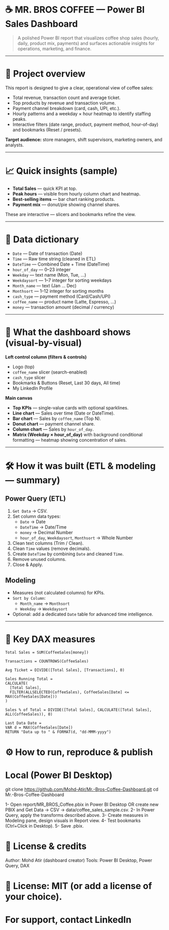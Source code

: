 # ☕ MR. BROS COFFEE — Power BI Sales Dashboard

> A polished Power BI report that visualizes coffee shop sales (hourly, daily, product mix, payments) and surfaces actionable insights for operations, marketing, and finance.

---

# 🔎 Project overview
This report is designed to give a clear, operational view of coffee sales:
- Total revenue, transaction count and average ticket.
- Top products by revenue and transaction volume.
- Payment channel breakdown (card, cash, UPI, etc.).
- Hourly patterns and a weekday × hour heatmap to identify staffing peaks.
- Interactive filters (date range, product, payment method, hour-of-day) and bookmarks (Reset / presets).

**Target audience:** store managers, shift supervisors, marketing owners, and analysts.

---

# 📈 Quick insights (sample)
- **Total Sales** — quick KPI at top.  
- **Peak hours** — visible from hourly column chart and heatmap.  
- **Best-selling items** — bar chart ranking products.  
- **Payment mix** — donut/pie showing channel shares.  

These are interactive — slicers and bookmarks refine the view.

---

# 🧾 Data dictionary

- `Date` — Date of transaction (Date)  
- `Time` — Raw time string (cleaned in ETL)  
- `DateTime` — Combined Date + Time (DateTime)  
- `hour_of_day` — 0–23 integer  
- `Weekday` — text name (Mon, Tue, …)  
- `Weekdaysort` — 1–7 integer for sorting weekdays  
- `Month_name` — text (Jan … Dec)  
- `Monthsort` — 1–12 integer for sorting months  
- `cash_type` — payment method (Card/Cash/UPI)  
- `coffee_name` — product name (Latte, Espresso, …)  
- `money` — transaction amount (decimal / currency)

---

# 🧭 What the dashboard shows (visual-by-visual)

**Left control column (filters & controls)**  
- Logo (top)  
- `coffee_name` slicer (search-enabled)  
- `cash_type` slicer  
- Bookmarks & Buttons (Reset, Last 30 days, All time)
- My LinkedIn Profile

**Main canvas**  
- **Top KPIs** — single-value cards with optional sparklines.  
- **Line chart** — Sales over time (Date or DateTime).  
- **Bar chart** — Sales by `coffee_name` (Top N).  
- **Donut chart** — payment channel share.  
- **Column chart** — Sales by `hour_of_day`.  
- **Matrix (Weekday × hour_of_day)** with background conditional formatting — heatmap showing concentration of sales.  

---

# 🛠 How it was built (ETL & modeling — summary)

## Power Query (ETL)
1. `Get Data` → CSV.  
2. Set column data types:
   - `Date` → Date  
   - `DateTime` → Date/Time  
   - `money` → Decimal Number  
   - `hour_of_day`, `Weekdaysort`, `Monthsort` → Whole Number  
3. Clean text columns (Trim / Clean).  
4. Clean `Time` values (remove decimals).  
5. Create `DateTime` by combining `Date` and cleaned `Time`.  
6. Remove unused columns.  
7. Close & Apply.

## Modeling
- Measures (not calculated columns) for KPIs.  
- `Sort by Column`:  
  - `Month_name` → `Monthsort`  
  - `Weekday` → `Weekdaysort`  
- Optional: add a dedicated `Date` table for advanced time intelligence.

---

# 🧮 Key DAX measures
```dax
Total Sales = SUM(CoffeeSales[money])

Transactions = COUNTROWS(CoffeeSales)

Avg Ticket = DIVIDE([Total Sales], [Transactions], 0)

Sales Running Total =
CALCULATE(
  [Total Sales],
  FILTER(ALLSELECTED(CoffeeSales), CoffeeSales[Date] <= MAX(CoffeeSales[Date]))
)

Sales % of Total = DIVIDE([Total Sales], CALCULATE([Total Sales], ALL(CoffeeSales)), 0)

Last Data Date =
VAR d = MAX(CoffeeSales[Date])
RETURN "Data up to " & FORMAT(d, "dd-MMM-yyyy")
```
# ⚙️ How to run, reproduce & publish
# Local (Power BI Desktop)

git clone https://github.com/Mohd-Atir/Mr.-Bros-Coffee-Dashboard.git
cd Mr.-Bros-Coffee-Dashboard

1- Open report/MR_BROS_Coffee.pbix in Power BI Desktop OR create new PBIX and Get Data -> CSV → data/coffee_sales_sample.csv.
2- In Power Query, apply the transforms described above.
3- Create measures in Modeling pane, design visuals in Report view.
4- Test bookmarks (Ctrl+Click in Desktop).
5- Save .pbix.

# 📝 License & credits

Author: Mohd Atir (dashboard creator)
Tools: Power BI Desktop, Power Query, DAX

# 📄 License: MIT (or add a license of your choice).

# For support, contact LinkedIn
